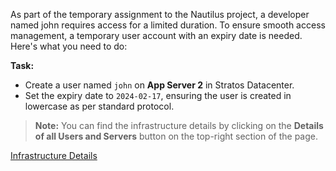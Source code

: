 As part of the temporary assignment to the Nautilus project, a developer named john requires access for a limited duration. To ensure smooth access management, a temporary user account with an expiry date is needed. Here's what you need to do:

**Task:**

- Create a user named `john` on **App Server 2** in Stratos Datacenter.
- Set the expiry date to `2024-02-17`, ensuring the user is created in lowercase as per standard protocol.

> **Note:** You can find the infrastructure details by clicking on the **Details of all Users and Servers** button on the top-right section of the page.

[Infrastructure Details](https://kodekloudhub.github.io/kodekloud-engineer/docs/projects/nautilus#infrastructure-details)